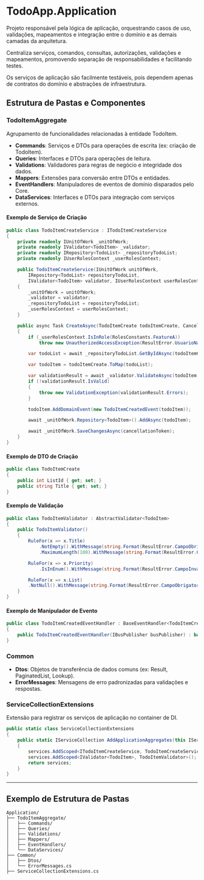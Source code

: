 ﻿# TodoApp.Application

Projeto responsável pela lógica de aplicação, orquestrando casos de uso, validações, mapeamentos e integração entre o domínio e as demais camadas da arquitetura.

Centraliza serviços, comandos, consultas, autorizações, validações e mapeamentos, promovendo separação de responsabilidades e facilitando testes.

Os serviços de aplicação são facilmente testáveis, pois dependem apenas de contratos do domínio e abstrações de infraestrutura.

## Estrutura de Pastas e Componentes

### TodoItemAggregate
Agrupamento de funcionalidades relacionadas à entidade TodoItem.

- **Commands**: Serviços e DTOs para operações de escrita (ex: criação de TodoItem).
- **Queries**: Interfaces e DTOs para operações de leitura.
- **Validations**: Validadores para regras de negócio e integridade dos dados.
- **Mappers**: Extensões para conversão entre DTOs e entidades.
- **EventHandlers**: Manipuladores de eventos de domínio disparados pelo Core.
- **DataServices**: Interfaces e DTOs para integração com serviços externos.

#### Exemplo de Serviço de Criação
```csharp
public class TodoItemCreateService : ITodoItemCreateService
{
    private readonly IUnitOfWork _unitOfWork;
    private readonly IValidator<TodoItem> _validator;
    private readonly IRepository<TodoList> _repositoryTodoList;
    private readonly IUserRolesContext _userRolesContext;

    public TodoItemCreateService(IUnitOfWork unitOfWork, 
        IRepository<TodoList> repositoryTodoList,
        IValidator<TodoItem> validator, IUserRolesContext userRolesContext)
    {
        _unitOfWork = unitOfWork;
        _validator = validator;
        _repositoryTodoList = repositoryTodoList;
        _userRolesContext = userRolesContext;
    }

    public async Task CreateAsync(TodoItemCreate todoItemCreate, CancellationToken cancellationToken = default)
    {
        if (_userRolesContext.IsInRole(RolesConstants.FeatureA))
            throw new UnauthorizedAccessException(ResultError.UsuarioNaoAutorizado);

        var todoList = await _repositoryTodoList.GetByIdAsync(todoItemCreate.ListId);

        var todoItem = todoItemCreate.ToMap(todoList);

        var validationResult = await _validator.ValidateAsync(todoItem, cancellationToken);
        if (!validationResult.IsValid)
        {
            throw new ValidationException(validationResult.Errors);
        }

        todoItem.AddDomainEvent(new TodoItemCreatedEvent(todoItem));

        await _unitOfWork.Repository<TodoItem>().AddAsync(todoItem);

        await _unitOfWork.SaveChangesAsync(cancellationToken);
    }
}
```

#### Exemplo de DTO de Criação
```csharp
public class TodoItemCreate
{
    public int ListId { get; set; }
    public string Title { get; set; }
}
```

#### Exemplo de Validação
```csharp
public class TodoItemValidator : AbstractValidator<TodoItem>
{
    public TodoItemValidator()
    {
        RuleFor(x => x.Title)
            .NotEmpty().WithMessage(string.Format(ResultError.CampoObrigatorio, "Title"))
            .MaximumLength(100).WithMessage(string.Format(ResultError.CampoMaximoCaracteres, "Title", 100));

        RuleFor(x => x.Priority)
            .IsInEnum().WithMessage(string.Format(ResultError.CampoInvalido, "Prioridade"));

        RuleFor(x => x.List)
        .NotNull().WithMessage(string.Format(ResultError.CampoObrigatorio, "Lista"));
    }
}
```

#### Exemplo de Manipulador de Evento
```csharp
public class TodoItemCreatedEventHandler : BaseEventHandler<TodoItemCreatedEvent>
{
    public TodoItemCreatedEventHandler(IBusPublisher busPublisher) : base(busPublisher) { }
}
```

### Common
- **Dtos**: Objetos de transferência de dados comuns (ex: Result, PaginatedList, Lookup).
- **ErrorMessages**: Mensagens de erro padronizadas para validações e respostas.

### ServiceCollectionExtensions
Extensão para registrar os serviços de aplicação no container de DI.
```csharp
public static class ServiceCollectionExtensions
{
    public static IServiceCollection AddApplicationAggregates(this IServiceCollection services)
    {
        services.AddScoped<ITodoItemCreateService, TodoItemCreateService>();
        services.AddScoped<IValidator<TodoItem>, TodoItemValidator>();
        return services;
    }
}
```

---

## Exemplo de Estrutura de Pastas
```
Application/
├── TodoItemAggregate/
│   ├── Commands/
│   ├── Queries/
│   ├── Validations/
│   ├── Mappers/
│   ├── EventHandlers/
│   └── DataServices/
├── Common/
│   ├── Dtos/
│   └── ErrorMessages.cs
├── ServiceCollectionExtensions.cs
```

